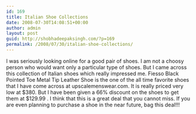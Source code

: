 ```yaml
---
id: 169
title: Italian Shoe Collections
date: 2008-07-30T14:08:51+00:00
author: admin
layout: post
guid: http://shobhadeepaksingh.com/?p=169
permalink: /2008/07/30/italian-shoe-collections/
---
```

I was seriously looking online for a good pair of shoes. I am not a choosy person who would want only a particular type of shoes. But I came across this collection of Italian shoes which really impressed me. Fiesso Black Pointed Toe Metal Tip Leather Shoe is the one of the all time favorite shoes that I have come across at upscalemenswear.com. It is really priced very low at $380. But I have been given a 66% discount on the shoes to get them at $129.99 . I think that this is a great deal that you cannot miss. If you are even planning to purchase a shoe in the near future, bag this deal!!!